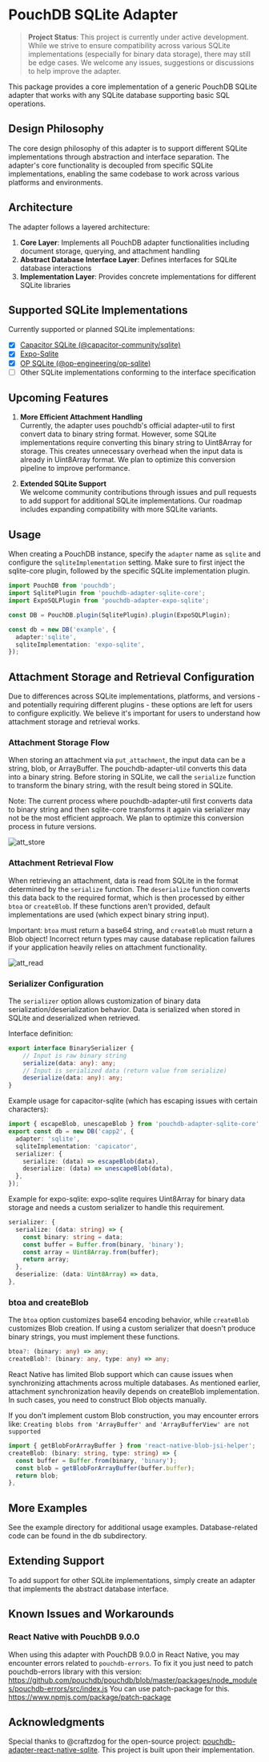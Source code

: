 # PouchDB SQLite Adapter

> **Project Status**: This project is currently under active development. While we strive to ensure compatibility across various SQLite implementations (especially for binary data storage), there may still be edge cases. We welcome any issues, suggestions or discussions to help improve the adapter.

This package provides a core implementation of a generic PouchDB SQLite adapter that works with any SQLite database supporting basic SQL operations.

## Design Philosophy

The core design philosophy of this adapter is to support different SQLite implementations through abstraction and interface separation. The adapter's core functionality is decoupled from specific SQLite implementations, enabling the same codebase to work across various platforms and environments.

## Architecture

The adapter follows a layered architecture:

1. **Core Layer**: Implements all PouchDB adapter functionalities including document storage, querying, and attachment handling
2. **Abstract Database Interface Layer**: Defines interfaces for SQLite database interactions
3. **Implementation Layer**: Provides concrete implementations for different SQLite libraries

## Supported SQLite Implementations

Currently supported or planned SQLite implementations:

- [x] [Capacitor SQLite (@capacitor-community/sqlite)](https://github.com/capacitor-community/sqlite)
- [x] [Expo-Sqlite](https://github.com/expo/expo/tree/sdk-52/packages/expo-sqlite)
- [x] [OP SQLite (@op-engineering/op-sqlite)](https://github.com/OP-Engineering/op-sqlite)
- [ ] Other SQLite implementations conforming to the interface specification

## Upcoming Features

1. **More Efficient Attachment Handling**  
   Currently, the adapter uses pouchdb's official adapter-util to first convert data to binary string format. However, some SQLite implementations require converting this binary string to Uint8Array for storage. This creates unnecessary overhead when the input data is already in Uint8Array format. We plan to optimize this conversion pipeline to improve performance.

2. **Extended SQLite Support**  
   We welcome community contributions through issues and pull requests to add support for additional SQLite implementations. Our roadmap includes expanding compatibility with more SQLite variants.

## Usage

When creating a PouchDB instance, specify the `adapter` name as `sqlite` and configure the `sqliteImplementation` setting. Make sure to first inject the sqlite-core plugin, followed by the specific SQLite implementation plugin.

```typescript
import PouchDB from 'pouchdb';
import SqlitePlugin from 'pouchdb-adapter-sqlite-core';
import ExpoSQLPlugin from 'pouchdb-adapter-expo-sqlite';

const DB = PouchDB.plugin(SqlitePlugin).plugin(ExpoSQLPlugin);

const db = new DB('example', {
  adapter:'sqlite',
  sqliteImplementation: 'expo-sqlite',
});
```

## Attachment Storage and Retrieval Configuration

 Due to differences across SQLite implementations, platforms, and versions - and potentially requiring different plugins - these options are left for users to configure explicitly. We believe it's important for users to understand how attachment storage and retrieval works.

### Attachment Storage Flow
When storing an attachment via `put_attachment`, the input data can be a string, blob, or ArrayBuffer. The pouchdb-adapter-util converts this data into a binary string. Before storing in SQLite, we call the `serialize` function to transform the binary string, with the result being stored in SQLite.

Note: The current process where pouchdb-adapter-util first converts data to binary string and then sqlite-core transforms it again via serializer may not be the most efficient approach. We plan to optimize this conversion process in future versions.

![att_store](./docs/imags/att_store.png)

### Attachment Retrieval Flow
When retrieving an attachment, data is read from SQLite in the format determined by the `serialize` function. The `deserialize` function converts this data back to the required format, which is then processed by either `btoa` or `createBlob`. If these functions aren't provided, default implementations are used (which expect binary string input).

Important: `btoa` must return a base64 string, and `createBlob` must return a Blob object! Incorrect return types may cause database replication failures if your application heavily relies on attachment functionality.

![att_read](./docs/imags/att_read.png)

### Serializer Configuration
The `serializer` option allows customization of binary data serialization/deserialization behavior. Data is serialized when stored in SQLite and deserialized when retrieved.

Interface definition:
```typescript
export interface BinarySerializer {
    // Input is raw binary string
    serialize(data: any): any;
    // Input is serialized data (return value from serialize)
    deserialize(data: any): any;
}
```

Example usage for capacitor-sqlite (which has escaping issues with certain characters):
```typescript
import { escapeBlob, unescapeBlob } from 'pouchdb-adapter-sqlite-core';
export const db = new DB('capp2', {
  adapter: 'sqlite',
  sqliteImplementation: 'capicator',
  serializer: {
    serialize: (data) => escapeBlob(data),
    deserialize: (data) => unescapeBlob(data),
  },
});
```

Example for expo-sqlite:
expo-sqlite requires Uint8Array for binary data storage and needs a custom serializer to handle this requirement.
```typescript
serializer: {
  serialize: (data: string) => {
    const binary: string = data;
    const buffer = Buffer.from(binary, 'binary');
    const array = Uint8Array.from(buffer);
    return array;
  },
  deserialize: (data: Uint8Array) => data,
},
```

### btoa and createBlob
The `btoa` option customizes base64 encoding behavior, while `createBlob` customizes Blob creation. If using a custom serializer that doesn't produce binary strings, you must implement these functions.

```typescript
btoa?: (binary: any) => any;
createBlob?: (binary: any, type: any) => any;
```

React Native has limited Blob support which can cause issues when synchronizing attachments across multiple databases. As mentioned earlier, attachment synchronization heavily depends on createBlob implementation. In such cases, you need to construct Blob objects manually.

If you don't implement custom Blob construction, you may encounter errors like: `Creating blobs from 'ArrayBuffer' and 'ArrayBufferView' are not supported`

```typescript
import { getBlobForArrayBuffer } from 'react-native-blob-jsi-helper';
createBlob: (binary: string, type: string) => {
  const buffer = Buffer.from(binary, 'binary');
  const blob = getBlobForArrayBuffer(buffer.buffer);
  return blob;
},
```

## More Examples
See the example directory for additional usage examples. Database-related code can be found in the db subdirectory.

## Extending Support
To add support for other SQLite implementations, simply create an adapter that implements the abstract database interface.

## Known Issues and Workarounds

### React Native with PouchDB 9.0.0
When using this adapter with PouchDB 9.0.0 in React Native, you may encounter errors related to `pouchdb-errors`.
To fix it you just need to patch pouchdb-errors library with this version: https://github.com/pouchdb/pouchdb/blob/master/packages/node_modules/pouchdb-errors/src/index.js
You can use patch-package for this. https://www.npmjs.com/package/patch-package

## Acknowledgments
Special thanks to @craftzdog for the open-source project: [pouchdb-adapter-react-native-sqlite](https://github.com/craftzdog/pouchdb-adapter-react-native-sqlite). This project is built upon their implementation.
